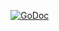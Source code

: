 [![GoDoc](https://godoc.org/github.com/amery/go-misc?status.svg)](https://godoc.org/github.com/amery/go-misc)
